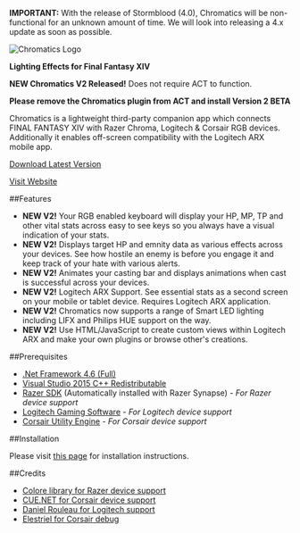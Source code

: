 **IMPORTANT:** With the release of Stormblood (4.0), Chromatics will be non-functional for an unknown amount of time. We will look into releasing a 4.x update as soon as possible.

![Chromatics Logo](http://thejourneynetwork.net/chromatics/chromatics_black_md.png)

**Lighting Effects for Final Fantasy XIV**

**NEW Chromatics V2 Released!** Does not require ACT to function.

**Please remove the Chromatics plugin from ACT and install Version 2 BETA**

Chromatics is a lightweight third-party companion app which connects FINAL FANTASY XIV with Razer Chroma, Logitech & Corsair RGB devices. Additionally it enables off-screen compatibility with the Logitech ARX mobile app.


[Download Latest Version](https://github.com/roxaskeyheart/Chromatics/releases)

[Visit Website](https://chromaticsffxiv.com)


##Features


* **NEW V2!** Your RGB enabled keyboard will display your HP, MP, TP and other vital stats across easy to see keys so you always have a visual indication of your stats.
* **NEW V2!** Displays target HP and emnity data as various effects across your devices. See how hostile an enemy is before you engage it and keep track of your hate with various alerts.
* **NEW V2!** Animates your casting bar and displays animations when cast is successful across your devices.
* **NEW V2!** Logitech ARX Support. See essential stats as a second screen on your mobile or tablet device. Requires Logitech ARX application.
* **NEW V2!** Chromatics now supports a range of Smart LED lighting including LIFX and Philips HUE support on the way.
* **NEW V2!** Use HTML/JavaScript to create custom views within Logitech ARX and make your own plugins or browse other's creations.

##Prerequisites

* [.Net Framework 4.6 (Full)](https://www.microsoft.com/en-au/download/details.aspx?id=49981)
* [Visual Studio 2015 C++ Redistributable](https://www.microsoft.com/en-au/download/details.aspx?id=48145)
* [Razer SDK](http://www.razerzone.com/au-en/synapse) (Automatically installed with Razer Synapse) - *For Razer device support*
* [Logitech Gaming Software](http://support.logitech.com/en_gb/software/gaming-software) - *For Logitech device support*
* [Corsair Utility Engine](http://www.corsair.com/en-au/support/downloads) - *For Corsair device support*



##Installation

Please visit [this page](https://chromaticsffxiv.com/download.html) for installation instructions.


##Credits

* [Colore library for Razer device support](https://github.com/CoraleStudios/Colore)
* [CUE.NET for Corsair device support](https://github.com/DarthAffe/CUE.NET)
* [Daniel Rouleau for Logitech support](https://github.com/danielrouleau)
* [Elestriel for Corsair debug](https://github.com/Elestriel)

